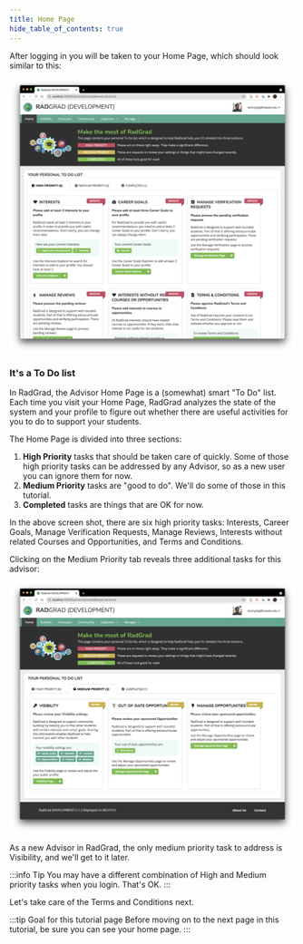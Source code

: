 ```yaml
---
title: Home Page
hide_table_of_contents: true
---
```


After logging in you will be taken to your Home Page, which should look similar to this:

![](/img/user-guide/new-advisor/home-advisor.png)

### It's a To Do list

In RadGrad, the Advisor Home Page is a (somewhat) smart "To Do" list.  Each time you visit your Home Page, RadGrad analyzes the state of the system and your profile to figure out whether there are useful activities for you to do to support your students.

The Home Page is divided into three sections:

  1. **High Priority** tasks that should be taken care of quickly. Some of those high priority tasks can be addressed by any Advisor, so as a new user you can ignore them for now.
  2. **Medium Priority** tasks are "good to do". We'll do some of those in this tutorial.
  3. **Completed** tasks are things that are OK for now.

In the above screen shot, there are six high priority tasks: Interests, Career Goals, Manage Verification Requests, Manage Reviews, Interests without related Courses and Opportunities, and Terms and Conditions.

Clicking on the Medium Priority tab reveals three additional tasks for this advisor:

![](/img/user-guide/new-advisor/home-advisor-medium.png)

As a new Advisor in RadGrad, the only medium priority task to address is Visibility, and we'll get to it later.

:::info Tip
You may have a different combination of High and Medium priority tasks when you login.  That's OK.
:::

Let's take care of the Terms and Conditions next.

:::tip Goal for this tutorial page
Before moving on to the next page in this tutorial, be sure you can see your home page.
:::
